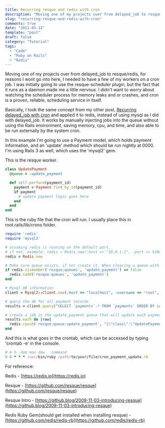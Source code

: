 ```yaml
---
title: Recurring resque and redis with cron
description: "Moving one of my projects over from delayed_job to resque/redis, for reasons I wont go into here, I needed to have a few of my workers on a cron job."
slug: "recurring-resque-and-redis-with-cron"
comments: true
date: "2011-05-12"
template: "post"
draft: false
category: "Tutorial"
tags:
  - "Code"
  - "Ruby on Rails"
  - "Redis"
---
```


Moving one of my projects over from delayed_job to resque/redis, for reasons I wont go into here, I needed to have a few of my workers on a cron job. I was initially going to use the resque-scheduler plugin, but the fact that it runs as a daemon made me a little nervous. I didn't want to worry about watching the scheduler process for memory leaks and or crashes, and cron is a proven, reliable, scheduling service in itself.

Basically, I took the same concept from my other post, [Recurring delayed\_job with cron](/articles/recurring-delayed-job-with-cron) and applied it to redis, instead of using mysql as I did with delayed_job. It works by manually injecting jobs into the queue without using the Rails environment, saving memory, cpu, and time, and also able to be run externally by the system cron.

In this example I'm going to use a Payment model, which holds payment information, and an 'update' method which should be run nightly at 0000. I'm using Rails 3 as well, which uses the 'mysql2' gem.

This is the resque worker.
```ruby
class UpdatePayment
  @queue = :update_payment

  def self.perform(payment_id)
    payment = Payment.find_by_id(payment_id)
    if payment
      # update payment logic goes here
    end
  end
end
```

This is the ruby file that the cron will run. I usually place this in root.rails/lib/crons folder.
```ruby
require 'redis'
require 'mysql2'

# assuming redis is running on the default port.
# if not, example: redis = Redis.new(:host => "10.0.1.1", :port => 6380)
redis = Redis.new

# Make sure queue exists, if not create it. When clearing a queue with the resque web interface, resque removes the queue, so here we just check to make sure it exists.
if redis.sismember('resque:queues', 'update_payment') == false
  redis.sadd('resque:queues', 'update_payment')
end

# Mysql DB information
client = Mysql2::Client.new(:host => "localhost", :username => "root", :database => 'your_project_development')

# query the db for all payment records
results = client.query("SELECT `payments`.* FROM `payments` ORDER BY id asc")

# create a job in the update_payment queue that will update each payment, pass each payment id
results.each do |row|
  redis.rpush('resque:queue:update_payment', "{\"class\":\"UpdatePayment\",\"args\":[#{row['id']}]}")
end
```

And this is what goes in the crontab, which can be accessed by typing 'crontab -e' in the console.
```ruby
# m h  dom mon dow   command
0 0 * * * /usr/bin/ruby /path/to/your/file/cron_payment_update.rb
```

For reference:

Redis - [https://redis.io](https://redis.io)

Resque - [https://github.com/resque/resque](https://github.com/resque/resque)

Resque Intro - [https://github.blog/2009-11-03-introducing-resque](https://github.blog/2009-11-03-introducing-resque)

Redis Ruby Gem(should get installed when installing resque) - [https://github.com/redis/redis-rb](https://github.com/redis/redis-rb)